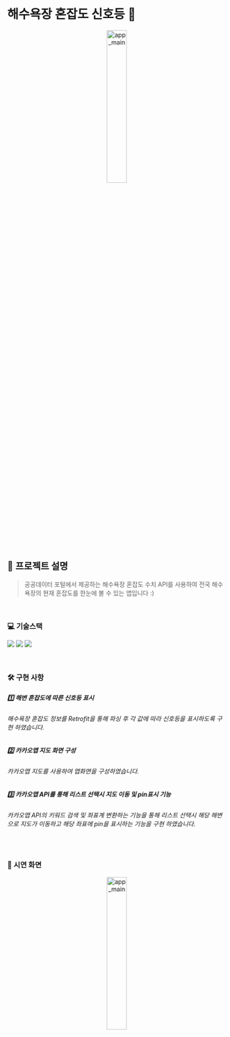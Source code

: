 # 해수욕장 혼잡도 신호등 🚦 

<div align="center">
 <img width="30%" alt="app_main" src="https://user-images.githubusercontent.com/65700842/200157256-b64cba2c-dd60-4dc8-814f-7347e2ab9a75.png">
</div>

<br>

## 🤔 프로젝트 설명

> 공공데이터 포털에서 제공하는 해수욕장 혼잡도 수치 API를 사용하여 전국 해수욕장의 현재 혼잡도를 한눈에 볼 수 있는 앱입니다 :) 

<br>

### 💻 기술스택 
<p>
<img src="https://img.shields.io/badge/Anroid-3DDC84?style=for-the-badge&logo=Android&logoColor=white">
<img src="https://img.shields.io/badge/Kotlin-7F52FF?style=for-the-badge&logo=Kotlin&logoColor=white">
<img src="https://img.shields.io/badge/Retrofit2-faff00?style=for-the-badge&logo=&logoColor=white">
</p>

<br>

### 🛠 구현 사항
##### 1️⃣ 해변 혼잡도에 따른 신호등 표시
###### 해수욕장 혼잡도 정보를 Retrofit을 통해 파싱 후 각 값에 따라 신호등을 표시하도록 구현 하였습니다.


##### 2️⃣ 카카오맵 지도 화면 구성
###### 카카오맵 지도를 사용하여 맵화면을 구성하였습니다.


##### 3️⃣ 카카오맵 API를 통해 리스트 선택시 지도 이동 및 pin표시 기능 
###### 카카오맵 API의 키워드 검색 및 좌표계 변환하는 기능을 통해 리스트 선택시 해당 해변으로 지도가 이동하고 해당 좌표에 pin을 표시하는 기능을 구현 하였습니다.


<br>

### 🎥 시연 화면
<div align="center">
 <img width="30%" alt="app_main" src="./시연화면/app_running_gif.gif">
</div>
